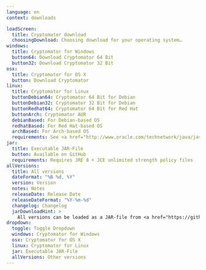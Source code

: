 ```yaml
---
language: en
context: downloads

loadScreen:
  title: Cryptomator download
  choosingDownload: Choosing download for your operating system…
windows:
  title: Cryptomator for Windows
  button64: Download Cryptomator 64 Bit
  button32: Download Cryptomator 32 Bit
osx:
  title: Cryptomator for OS X
  button: Download Cryptomator
linux:
  title: Cryptomator for Linux
  buttonDebian64: Cryptomator 64 Bit for Debian
  buttonDebian32: Cryptomator 32 Bit for Debian
  buttonRedhat64: Cryptomator 64 Bit for Red Hat
  buttonArch: Cryptomator AUR
  debianBased: For Debian-based OS
  redhatBased: For Red Hat-based OS
  archBased: For Arch-based OS
  requirements: See <a href="http://www.oracle.com/technetwork/java/javase/certconfig-2095354.html" target="_blank">detailed system requirements</a>
jar:
  title: Executable JAR-File
  button: Available on GitHub
  requirements: Requires JRE 8 + JCE unlimited strength policy files
allVersions:
  title: All versions
  dateFormat: "%B %d, %Y"
  version: Version
  notes: Notes
  releaseDate: Release Date
  releaseDateFormat: "%Y-%m-%d"
  changelog: Changelog
  jarDownloadHint: >
    All versions can be loaded as a JAR-file from <a href="https://github.com/cryptomator/cryptomator/releases" target="_blank" role="button">GitHub releases</a>.
dropdown:
  toggle: Toggle Dropdown
  windows: Cryptomator for Windows
  osx: Cryptomator for OS X
  linux: Cryptomator for Linux
  jar: Executable JAR-File
  allVersions: Other versions
---
```

